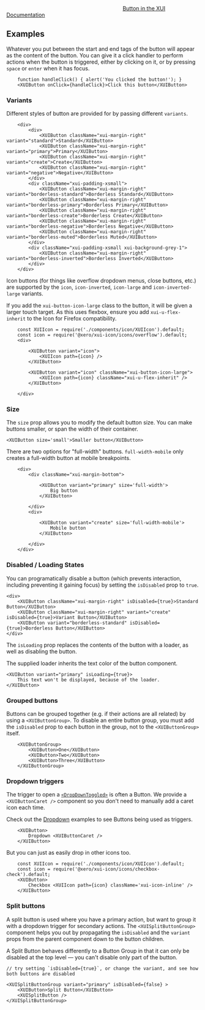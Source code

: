 <div class="xui-margin-vertical">
	<div>
		<svg focusable="false" class="xui-icon xui-icon-inline xui-icon-large xui-icon-color-blue"> <use xlink:href="#xui-icon-bookmark" role="presentation"/></svg>
		<span><a href="../section-buttons.html#buttons">Button in the XUI Documentation</a></span>
	</div>
</div>

## Examples

Whatever you put between the start and end tags of the button will appear as the content of the button.
You can give it a click handler to perform actions when the button is triggered, either by clicking on it, or by pressing `space` or `enter` when it has focus.

```
	function handleClick() { alert('You clicked the button!'); }
	<XUIButton onClick={handleClick}>Click this button</XUIButton>
```

### Variants

Different styles of button are provided for by passing different `variants`.

```
	<div>
		<div>
			<XUIButton className="xui-margin-right" variant="standard">Standard</XUIButton>
			<XUIButton className="xui-margin-right" variant="primary">Primary</XUIButton>
			<XUIButton className="xui-margin-right" variant="create">Create</XUIButton>
			<XUIButton className="xui-margin-right" variant="negative">Negative</XUIButton>
		</div>
		<div className="xui-padding-xsmall">
			<XUIButton className="xui-margin-right" variant="borderless-standard">Borderless Standard</XUIButton>
			<XUIButton className="xui-margin-right" variant="borderless-primary">Borderless Primary</XUIButton>
			<XUIButton className="xui-margin-right" variant="borderless-create">Borderless Create</XUIButton>
			<XUIButton className="xui-margin-right" variant="borderless-negative">Borderless Negative</XUIButton>
			<XUIButton className="xui-margin-right" variant="borderless-muted">Borderless Muted</XUIButton>
		</div>
		<div className="xui-padding-xsmall xui-background-grey-1">
			<XUIButton className="xui-margin-right" variant="borderless-inverted">Borderless Inverted</XUIButton>
		</div>
	</div>
```

Icon buttons (for things like overflow dropdown menus, close buttons, etc.) are supported by the `icon`, `icon-inverted`, `icon-large` and `icon-inverted-large` variants.

If you add the `xui-button-icon-large` class to the button, it will be given a larger touch target.
As this uses flexbox, ensure you add `xui-u-flex-inherit` to the Icon for Firefox compatibility.

```
	const XUIIcon = require('./components/icon/XUIIcon').default;
	const icon = require('@xero/xui-icon/icons/overflow').default;
	<div>

		<XUIButton variant="icon">
			<XUIIcon path={icon} />
		</XUIButton>

		<XUIButton variant="icon" className="xui-button-icon-large">
			<XUIIcon path={icon} className="xui-u-flex-inherit" />
		</XUIButton>

	</div>
```

### Size

The `size` prop allows you to modify the default button size. You can make buttons smaller, or span the width of their container.

```
<XUIButton size='small'>Smaller button</XUIButton>
```

There are two options for "full-width" buttons. `full-width-mobile` only creates a full-width button at mobile breakpoints.

```
	<div>
		<div className="xui-margin-bottom">

			<XUIButton variant="primary" size='full-width'>
				Big button
			</XUIButton>

		</div>
		<div>

			<XUIButton variant="create" size='full-width-mobile'>
				Mobile button
			</XUIButton>

		</div>
	</div>
```

### Disabled / Loading States

You can programatically disable a button (which prevents interaction, including preventing it gaining focus) by setting the `isDisabled` prop to `true`.

```
<div>
	<XUIButton className="xui-margin-right" isDisabled={true}>Standard Button</XUIButton>
	<XUIButton className="xui-margin-right" variant="create" isDisabled={true}>Variant Button</XUIButton>
	<XUIButton variant="borderless-standard" isDisabled={true}>Borderless Button</XUIButton>
</div>
```

The `isLoading` prop replaces the contents of the button with a loader, as well as disabling the button.

The supplied loader inherits the text color of the button component.

```
<XUIButton variant="primary" isLoading={true}>
	This text won't be displayed, because of the loader.
</XUIButton>
```


### Grouped buttons

Buttons can be grouped together (e.g. if their actions are all related) by using a `<XUIButtonGroup>`.
To disable an entire button group, you must add the `isDisabled` prop to each button in the group, not to the `<XUIButtonGroup>` itself.

```
	<XUIButtonGroup>
		<XUIButton>One</XUIButton>
		<XUIButton>Two</XUIButton>
		<XUIButton>Three</XUIButton>
	</XUIButtonGroup>

```

### Dropdown triggers

The trigger to open a [`<DropDownToggled>`](#dropdown) is often a Button. We provide a `<XUIButtonCaret />` component so you don't need to manually add a caret icon each time.

Check out the [Dropdown](#dropdown) examples to see Buttons being used as triggers.

```
	<XUIButton>
		Dropdown <XUIButtonCaret />
	</XUIButton>
```

But you can just as easily drop in other icons too.

```
	const XUIIcon = require('./components/icon/XUIIcon').default;
	const icon = require('@xero/xui-icon/icons/checkbox-check').default;
	<XUIButton>
		Checkbox <XUIIcon path={icon} className='xui-icon-inline' />
	</XUIButton>
```

### Split buttons

A split button is used where you have a primary action, but want to group it with a dropdown trigger for secondary actions.
The `<XUISplitButtonGroup>` component helps you out by propagating the `isDisabled` and the `variant` props from the parent component down to the button children.

A Split Button behaves differently to a Button Group in that it can only be disabled at the top level — you can't disable only part of the button.

```
// try setting `isDisabled={true}`, or change the variant, and see how both buttons are disabled

<XUISplitButtonGroup variant="primary" isDisabled={false} >
	<XUIButton>Split Button</XUIButton>
	<XUISplitButton />
</XUISplitButtonGroup>
```

